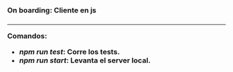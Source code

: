 <h3>On boarding: Cliente en js<h3/>

---- 

Comandos:

 - _npm run test_: Corre los tests.
 - _npm run start_: Levanta el server local.
 
